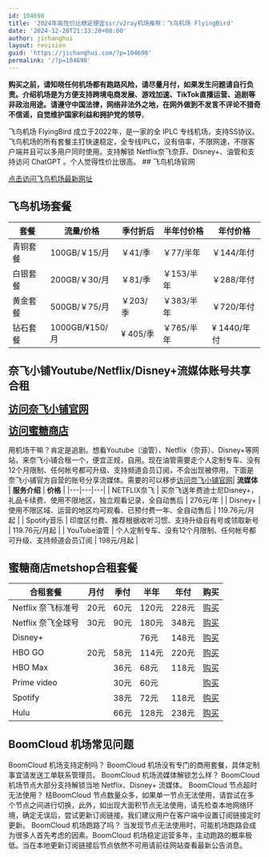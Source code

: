```yaml
---
id: 104698
title: '2024年高性价比稳定便宜ssr/v2ray机场推荐：飞鸟机场 FlyingBird'
date: '2024-12-20T21:33:20+08:00'
author: jichanghui
layout: revision
guid: 'https://jichanghui.com/?p=104698'
permalink: '/?p=104698'
---
```


**购买之前，请知晓任何机场都有跑路风险，请尽量月付，如果发生问题请自行负责。介绍机场是为方便支持跨境电商发展、游戏加速、TikTok直播运营、追剧等非政治用途。请遵守中国法律，网络非法外之地，在网外做到不发言不评论不猎奇不信谣，自觉维护国家利益和拥护党的领导**。

飞鸟机场 FlyingBird 成立于2022年，是一家的全 IPLC 专线机场，支持SS协议。飞鸟机场的所有套餐主打快速稳定，全专线IPLC，没有倍率，不限网速，不限客户端并且可以多用户同时使用。支持解锁 Netflix奈飞奈菲、Disney+、油管和支持访问 ChatGPT 。个人觉得性价比很高。 ## 飞鸟机场官网

[点击访问飞鸟机场最新网址](https://affvps.com/feiniao)

## 飞鸟机场套餐

| 套餐 | 流量/价格 | 季付折后 | 半年付价格 | 年付价格 |
|---|---|---|---|---|
| 青铜套餐 | 100GB/￥15/月 | ￥41/季 | ￥77/半年 | ￥144/年付 |
| 白银套餐 | 200GB/￥30/月 | ￥81/季 | ￥153/半年 | ￥288/年付 |
| 黄金套餐 | 500GB/￥75/月 | ￥203/季 | ￥383/半年 | ￥720/年付 |
| 钻石套餐 | 1000GB/¥150/月 | ¥ 405/季 | ￥765/半年 | ¥ 1440/年付 |

## **奈飞小铺Youtube/Netflix/Disney+流媒体账号共享合租**

**<span style="font-size: 20px;">[访问奈飞小铺官网](https://affvps.com/naifeixiaopu)</span>**

<span style="font-size: 20px;">**[访问蜜糖商店](https://affvps.com/mitang)**</span>

用机场干嘛？肯定是追剧。想看Youtube（油管）、Netflix（奈菲）、Disney+等网站，来奈飞小铺合租一个，便宜正规，自用。现在油管需要走个人定制专车、没有12个月限制、任何帐号都可升级、支持频道会员订阅，不会出现被停用。下面是奈飞小铺官方自营的账号分享流媒体。需要的可以移步[访问奈飞小铺官网](https://affvps.com/naifeixiaopu)| **流媒体** | **服务介绍** | **价格** |
|---|---|---|
| NETFLIX奈飞 | 买奈飞送年费迪士尼Disney+，礼品卡续费、使用不限地区，独立观看记录，全自动售后 | 276元/年 |
| Disney+ | 使用不限区域、运营的地区均可观看、已预付费一年、全自动售后 | 119.76元/月起 |
| Spotify音乐 | 印度区付费、推荐根据收听习惯、支持升级自有号或领取新号 | 119.76元/月起 |
| YouTube油管 | 个人定制专车、没有12个月限制、任何帐号都可升级、支持频道会员订阅 | 198元/月起 |

## 蜜糖商店metshop合租套餐

| 合租套餐 | 月付 | 季付 | 半年 | 年付 | 购买 |
|---|---|---|---|---|---|
| Netflix 奈飞标准号 | 20元 | 60元 | 120元 | 228元 | [购买](https://affvps.com/mitang) |
| Netflix 奈飞全球号 | 30元 | 90元 | 180元 | 348元 | [购买](https://affvps.com/mitang) |
| Disney+ |  |  | 76元 | 148元 | [购买](https://affvps.com/mitang) |
| HBO GO | 20元 | 58元 | 114元 | 220元 | [购买](https://affvps.com/mitang) |
| HBO Max |  | 36元 | 68元 | 118元 | [购买](https://affvps.com/mitang) |
| Prime video |  | 30元 | 60元 |  | [购买](https://affvps.com/mitang) |
| Spotify |  | 38元 | 72元 | 118元 | [购买](https://affvps.com/mitang) |
| Hulu |  | 66元 | 128元 | 238元 | [购买](https://affvps.com/mitang) |

## BoomCloud 机场常见问题

BoomCloud 机场支持定制吗？ BoomCloud 机场没有专门的商用套餐，具体定制事宜请发送工单联系管理员。 BoomCloud 机场流媒体解锁怎么样？ BoomCloud 机场节点大部分支持解锁当地 Netflix、Disney+ 流媒体。 BoomCloud 节点超时无法使用？ 桔BoomCloud 节点数量众多，如果单一节点无法使用，请尝试在多个节点之间进行切换，此外，如出现大面积节点无法使用，请先检查本地网络环境，确定无误后，尝试更新订阅链接。我们建议用户在客户端中设置订阅链接定时更新。 BoomCloud 机场跑路了吗？ 当发现节点无法使用时，可能机场跑路会成为很多人首先考虑的因素。BoomCloud 机场稳定运营多年，主动跑路的概率极低。当在本地更新订阅链接后节点依然不可用请前往网站查看最新公告消息。
